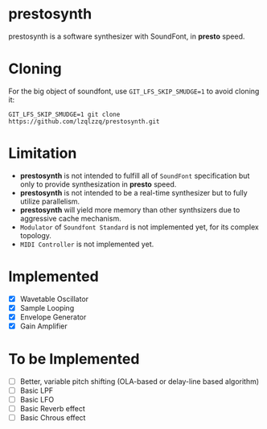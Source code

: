 # prestosynth
prestosynth is a software synthesizer with SoundFont, in **presto** speed.
# Cloning
For the big object of soundfont, use `GIT_LFS_SKIP_SMUDGE=1` to avoid cloning it:
```
GIT_LFS_SKIP_SMUDGE=1 git clone https://github.com/lzqlzzq/prestosynth.git
```
# Limitation
* **prestosynth** is not intended to fulfill all of `SoundFont` specification but only to provide synthesization in **presto** speed.
* **prestosynth** is not intended to be a real-time synthesizer but to fully utilize parallelism.
* **prestosynth** will yield more memory than other synthsizers due to aggressive cache mechanism.
* `Modulator` of `Soundfont Standard` is not implemented yet, for its complex topology.
* `MIDI Controller` is not implemented yet.
# Implemented
- [x] Wavetable Oscillator
- [x] Sample Looping
- [x] Envelope Generator
- [x] Gain Amplifier
# To be Implemented
- [ ] Better, variable pitch shifting (OLA-based or delay-line based algorithm)
- [ ] Basic LPF
- [ ] Basic LFO
- [ ] Basic Reverb effect
- [ ] Basic Chrous effect
